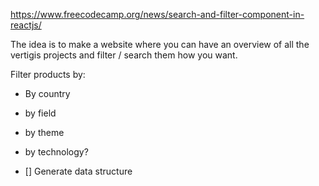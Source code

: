 https://www.freecodecamp.org/news/search-and-filter-component-in-reactjs/ 

The idea is to make a website where you can have an overview of all the vertigis projects and filter / search them how you want. 

Filter products by: 

- By country
- by field
- by theme 
- by technology?

- [] Generate data structure 